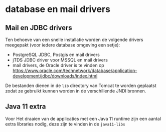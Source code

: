 # database en mail drivers

## Mail en JDBC drivers

Ten behoeve van een snelle installatie worden de volgende drivers meegepakt (voor iedere database omgeving een setje):

  - PostgreSQL JDBC, Postgis en mail drivers
  - jTDS JDBC driver voor MSSQL en mail drivers
  - mail drivers, de Oracle driver is te vinden op https://www.oracle.com/technetwork/database/application-development/jdbc/downloads/index.html

De bestanden dienen in de `lib` directory van Tomcat te worden geplaatst zodat ze gebruikt kunnen worden in de verschillende JNDI bronnen.

## Java 11 extra

Voor Het draaien van de applicaties met een Java 11 runtime zijn een aantal extra libraries nodig, deze zijn te vinden in de `java11-libs`